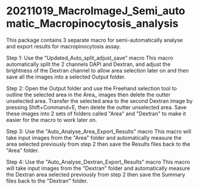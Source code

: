 # 20211019_MacroImageJ_Semi_automatic_Macropinocytosis_analysis
This package contains 3 separate macro for semi-automatically analyse and export results for macropinocytosis assay.

Step 1: Use the "Updated_Auto_split_adjust_save" macro
This macro automatically split the 2 channels DAPI and Dextran, and adjust the brightness of the Dextran channel to allow area selection later on and then save all the images
into a selected Output folder. 

Step 2: Open the Output folder and use the Freehand selection tool to outline the selected area in the Area_ images then delete the outter unselected area. Transfer the selected
area to the second Dextran image by pressing Shift+Command+E, then delete the outter unselected area. Save these images into 2 sets of folders called "Area" and "Dextran" to 
make it easier for the macro to work later on.

Step 3: Use the "Auto_Analyse_Area_Export_Results" macro
This macro will take input images from the "Area" folder and automatically measure the area selected previously from step 2 then save the Results files back to the "Area" folder.

Step 4: Use the "Auto_Analyse_Dextran_Export_Results" macro
This macro will take input images from the "Dextran" folder and automatically measure the Dextran area selected previously from step 2 then save the Summary files back to the 
"Dextran" folder.
